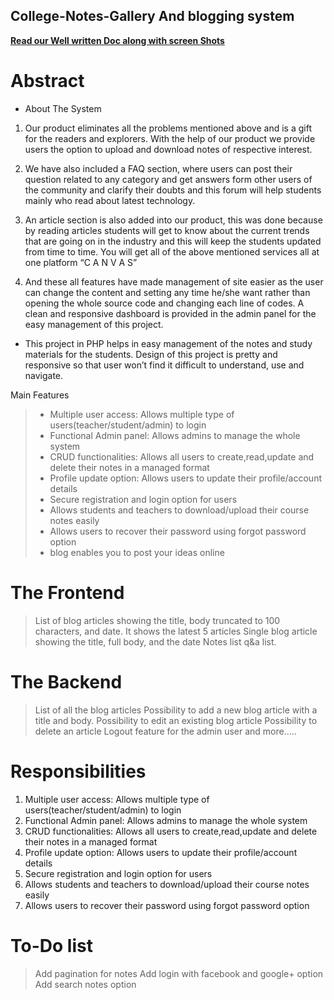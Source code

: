 
## College-Notes-Gallery And blogging system

**[Read our Well written Doc along with screen Shots](https://1drv.ms/w/s!AgjpkAWIFa73hKUtBup27SltKq7ULg)**

# Abstract
* About The System
1. Our product eliminates all the problems mentioned above and is a gift for the readers and explorers. With the help of our product we provide users the option to upload and download notes of respective interest. 

2. We have also included a FAQ section, where users can post their question related to any category and get answers form other users of the community and clarify their doubts and this forum will help students mainly who read about latest technology.

3. An article section is also added into our product, this was done because by reading articles students will get to know about the current trends that are going on in the industry and this will keep the students updated from time to time.
You will get all of the above mentioned services all at one platform     “C A N V A S”

4. And these all features have made management of site easier as the user can change the content and setting any time he/she want rather than opening the whole source code and changing each line of codes. A clean and responsive dashboard is provided in the admin panel for the easy management of this project.
* This project in PHP helps in easy management of the notes and study materials for the students. Design of this project is pretty and responsive so that user won’t find it difficult to understand, use and navigate.

Main Features
> * Multiple user access: Allows multiple type of users(teacher/student/admin) to login
> * Functional Admin panel: Allows admins to manage the whole system
> * CRUD functionalities: Allows all users to create,read,update and delete their notes in a managed format
> * Profile update option: Allows users to update their profile/account details
>* Secure registration and login option for users
> * Allows students and teachers to download/upload their course notes easily
>* Allows users to recover their password using forgot password option
>* blog  enables you to post your ideas online
# The Frontend
>List of blog articles showing the title, body truncated to 100 characters, and date. It shows the latest 5 articles
>Single blog article showing the title, full body, and the date
>Notes list
>q&a list.
# The Backend
>List of all the blog articles
>Possibility to add a new blog article with a title and body.
>Possibility to edit an existing blog article
>Possibility to delete an article
>Logout feature for the admin user
and more.....
# Responsibilities
1. Multiple user access: Allows multiple type of users(teacher/student/admin) to login
2. Functional Admin panel: Allows admins to manage the whole system
3. CRUD functionalities: Allows all users to create,read,update and delete their notes in a managed format
4. Profile update option: Allows users to update their profile/account details
5. Secure registration and login option for users
6. Allows students and teachers to download/upload their course notes easily
7. Allows users to recover their password using forgot password option
# To-Do list
>Add pagination for notes
>Add login with facebook and google+ option
>Add search notes option
